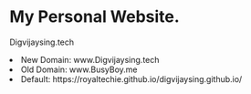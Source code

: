 # My Personal Website.
Digvijaysing.tech

<li>New Domain: www.Digvijaysing.tech</li>
<li>Old Domain: www.BusyBoy.me</li>
<li>Default: https://royaltechie.github.io/digvijaysing.github.io/</li>
